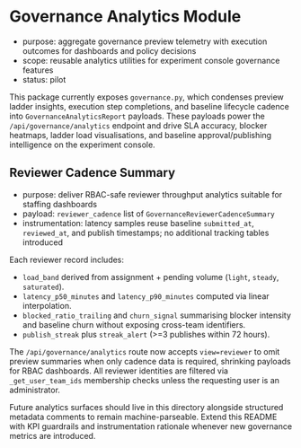 # Governance Analytics Module

- purpose: aggregate governance preview telemetry with execution outcomes for dashboards and policy decisions
- scope: reusable analytics utilities for experiment console governance features
- status: pilot

This package currently exposes `governance.py`, which condenses preview ladder insights, execution step completions, and baseline lifecycle cadence into `GovernanceAnalyticsReport` payloads. These payloads power the `/api/governance/analytics` endpoint and drive SLA accuracy, blocker heatmaps, ladder load visualisations, and baseline approval/publishing intelligence on the experiment console.

## Reviewer Cadence Summary

- purpose: deliver RBAC-safe reviewer throughput analytics suitable for staffing dashboards
- payload: `reviewer_cadence` list of `GovernanceReviewerCadenceSummary`
- instrumentation: latency samples reuse baseline `submitted_at`, `reviewed_at`, and publish timestamps; no additional tracking tables introduced

Each reviewer record includes:

- `load_band` derived from assignment + pending volume (`light`, `steady`, `saturated`).
- `latency_p50_minutes` and `latency_p90_minutes` computed via linear interpolation.
- `blocked_ratio_trailing` and `churn_signal` summarising blocker intensity and baseline churn without exposing cross-team identifiers.
- `publish_streak` plus `streak_alert` (>=3 publishes within 72 hours).

The `/api/governance/analytics` route now accepts `view=reviewer` to omit preview summaries when only cadence data is required, shrinking payloads for RBAC dashboards. All reviewer identities are filtered via `_get_user_team_ids` membership checks unless the requesting user is an administrator.

Future analytics surfaces should live in this directory alongside structured metadata comments to remain machine-parseable. Extend this README with KPI guardrails and instrumentation rationale whenever new governance metrics are introduced.

